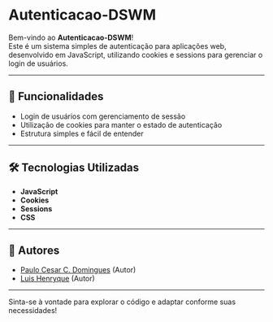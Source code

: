 # Autenticacao-DSWM

Bem-vindo ao **Autenticacao-DSWM**!  
Este é um sistema simples de autenticação para aplicações web, desenvolvido em JavaScript, utilizando cookies e sessions para gerenciar o login de usuários.

---

## 🚀 Funcionalidades

- Login de usuários com gerenciamento de sessão
- Utilização de cookies para manter o estado de autenticação
- Estrutura simples e fácil de entender

---

## 🛠️ Tecnologias Utilizadas

- **JavaScript**
- **Cookies**
- **Sessions**
- **CSS**

---

## 👤 Autores

- [Paulo Cesar C. Domingues](https://github.com/Pcgo24) (Autor)
- [Luis Henryque](https://github.com/louiszhh) (Autor)

---

Sinta-se à vontade para explorar o código e adaptar conforme suas necessidades!
